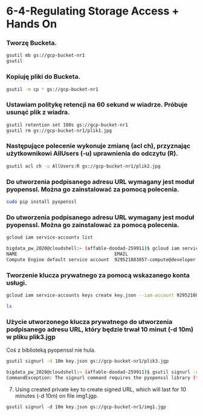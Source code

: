 # 6-4-Regulating Storage Access + Hands On

### Tworzę Bucketa.
```bash
gsutil mb gs://gcp-bucket-nr1
gsutil 
```

### Kopiuję pliki do Bucketa.
```bash
gsutil -m cp * gs://gcp-bucket-nr1
```

### Ustawiam politykę retencji na 60 sekund w wiadrze. Próbuje usunąć plik z wiadra.
```bash
gsutil retention set 100s gs://gcp-bucket-nr1
gsutil rm gs://gcp-bucket-nr1/plik1.jpg
```

### Następujące polecenie wykonuje zmianę (acl ch), przyznając użytkownikowi AllUsers (-u) uprawnienia do odczytu (R).

```bash
gsutil acl ch -u AllUsers:R gs://gcp-bucket-nr1/plik2.jpg
```

### Do utworzenia podpisanego adresu URL wymagany jest moduł pyopenssl. Można go zainstalować za pomocą polecenia.

```bash
sudo pip install pyopenssl
```

### Do utworzenia podpisanego adresu URL wymagany jest moduł pyopenssl. Można go zainstalować za pomocą polecenia.

```bash
gcloud iam service-accounts list

bigdata_pw_2020@cloudshell:~ (affable-doodad-259911)$ gcloud iam service-accounts list
NAME                                    EMAIL                                               DISABLED
Compute Engine default service account  929521083857-compute@developer.gserviceaccount.com  False
```

### Tworzenie klucza prywatnego za pomocą wskazanego konta usługi.
```bash
gcloud iam service-accounts keys create key.json --iam-account 929521083857-compute@developer.gserviceaccount.com

ls
```
### Użycie utworzonego klucza prywatnego do utworzenia podpisanego adresu URL, który będzie trwał 10 minut (-d 10m) w pliku plik3.jgp

Coś z biblioteką pyopenssl nie hula. 

```bash
gsutil signurl -d 10m key.json gs://gcp-bucket-nr1/plik3.jgp

bigdata_pw_2020@cloudshell:~ (affable-doodad-259911)$ gsutil signurl -d 10m key.json gs://gcp-bucket-nr1/plik3.jgp
CommandException: The signurl command requires the pyopenssl library (try pip install pyopenssl or easy_install pyopenssl)
```

7. Using created private key to create signed URL, which will last for 10 minutes (-d 10m) on file img1.jgp.
```
gsutil signurl -d 10m key.json gs://gcp-bucket-nr1/img1.jgp
